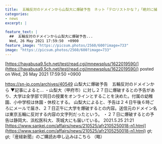 ```yaml
---
title:  五輪反対のドメインから山梨大に爆破予告　ネット「テロリストかな？」「絶対に捕まえて厳罰に処すべき」「いつかやると思ってました  
categories:
- news
excerpt: |
  
feature_text: |
  ##  五輪反対のドメインから山梨大に爆破予告...
  Wed, 26 May 2021 17:59:50  +0900
feature_image: "https://picsum.photos/2560/600?image=733"
image: "https://picsum.photos/2560/600?image=733"
---
```


[https://hayabusa9.5ch.net/test/read.cgi/mnewsplus/1622019590/](https://hayabusa9.5ch.net/test/read.cgi/mnewsplus/1622019590/)
posted on Wed, 26 May 2021 17:59:50  +0900

<!--more-->

https://sn-jp.com/archives/40549 山梨大に爆破予告　五輪反対のドメインから ▼記事によると… ・山梨大（甲府市）に対し２７日に爆破するとの予告があり、大学は全学部で同日の授業をオンラインとすることを決めた。付属の幼稚園、小中学校は休園・休校とする。 山梨大によると、予告は２４日午後６時ごろにメールで届き、２７日正午に大学を爆破するとの内容。送信元のドメイン名は東京五輪に反対する内容の文字列だったという。 ・２７日に爆破するとの予告は静岡大、浜松医科大、茨城大にも届いている。 2021.5.25 21:21 [https://www.sankei.com/affairs/news/210525/afr2105250018-n1.html](https://www.sankei.com/affairs/news/210525/afr2105250018-n1.html) gt; gt;『産経新聞』のご購読お申し込みはこちら （略）
